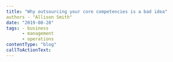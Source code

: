 ```yaml
---
title: "Why outsourcing your core competencies is a bad idea"
authors - "Allison Smith"
date: "2019-08-28"
tags: - business 
      - management
      - operations 
contentType: "blog"
callToActionText: 
---
```


